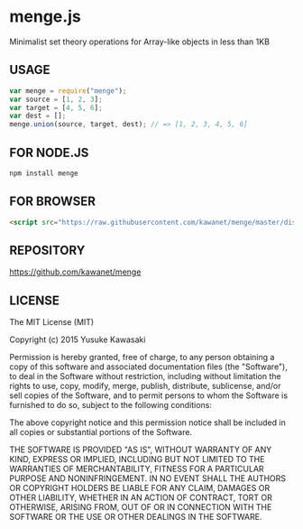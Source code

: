 # menge.js

Minimalist set theory operations for Array-like objects in less than 1KB

## USAGE

```js
var menge = require("menge");
var source = [1, 2, 3];
var target = [4, 5, 6];
var dest = [];
menge.union(source, target, dest); // => [1, 2, 3, 4, 5, 6]
```

## FOR NODE.JS

```sh
npm install menge
```

## FOR BROWSER

```html
<script src="https://raw.githubusercontent.com/kawanet/menge/master/dist/menge.min.js"></script>
```

## REPOSITORY

https://github.com/kawanet/menge

## LICENSE

The MIT License (MIT)

Copyright (c) 2015 Yusuke Kawasaki

Permission is hereby granted, free of charge, to any person obtaining a copy
of this software and associated documentation files (the "Software"), to deal
in the Software without restriction, including without limitation the rights
to use, copy, modify, merge, publish, distribute, sublicense, and/or sell
copies of the Software, and to permit persons to whom the Software is
furnished to do so, subject to the following conditions:

The above copyright notice and this permission notice shall be included in all
copies or substantial portions of the Software.

THE SOFTWARE IS PROVIDED "AS IS", WITHOUT WARRANTY OF ANY KIND, EXPRESS OR
IMPLIED, INCLUDING BUT NOT LIMITED TO THE WARRANTIES OF MERCHANTABILITY,
FITNESS FOR A PARTICULAR PURPOSE AND NONINFRINGEMENT. IN NO EVENT SHALL THE
AUTHORS OR COPYRIGHT HOLDERS BE LIABLE FOR ANY CLAIM, DAMAGES OR OTHER
LIABILITY, WHETHER IN AN ACTION OF CONTRACT, TORT OR OTHERWISE, ARISING FROM,
OUT OF OR IN CONNECTION WITH THE SOFTWARE OR THE USE OR OTHER DEALINGS IN THE
SOFTWARE.
